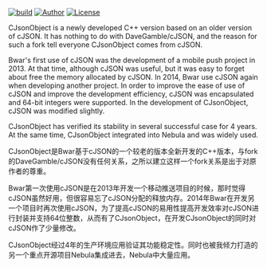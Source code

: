 [![build](https://img.shields.io/travis/Bwar/CJsonObject.svg)](passing) [![Author](https://img.shields.io/badge/author-@Bwar-blue.svg?style=flat)](cqc@vip.qq.com) [![License](https://img.shields.io/github/license/mashape/apistatus.svg)](LICENSE)<br/>

CJsonObject is a newly developed C++ version based on an older version of cJSON. It has nothing to do with DaveGamble/cJSON, and the reason for such a fork tell everyone CJsonObject comes from cJSON.

Bwar's first use of cJSON was the development of a mobile push project in 2013. At that time, although cJSON was useful, but it was easy to forget about free the memory allocated by cJSON. In 2014, Bwar use cJSON again when developing another project. In order to improve the ease of use of cJSON and improve the development efficiency, cJSON was encapsulated and 64-bit integers were supported. In the development of CJsonObject, cJSON was modified slightly.

CJsonObject has verified its stability in several successful case for 4 years. At the same time, CJsonObject integrated into Nebula and was widely used.

CJsonObject是Bwar基于cJSON的一个较老的版本全新开发的C++版本，与fork的DaveGamble/cJSON没有任何关系，之所以建立这样一个fork关系是出于对原作者的尊重。

Bwar第一次使用cJSON是在2013年开发一个移动推送项目的时候，那时觉得cJSON虽然好用，但很容易忘了cJSON分配的释放内存。2014年Bwar在开发另一个项目时再次使用cJSON，为了提高cJSON的易用性提高开发效率对cJSON进行封装并支持64位整数，从而有了CJsonObject，在开发CJsonObject的同时对cJSON作了少量修改。

CJsonObject经过4年的生产环境应用验证其功能稳定性。同时也被我倾力打造的另一个重点开源项目Nebula集成进去，Nebula中大量应用。

